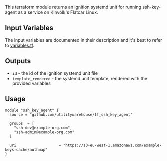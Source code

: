 This terraform module returns an ignition systemd unit for running
ssh-key-agent as a service on Kinvolk's Flatcar Linux.

## Input Variables
The input variables are documented in their description and it's best to refer
to [variables.tf](variables.tf).

## Outputs
- `id` - the id of the ignition systemd unit file
- `template_rendered` - the systemd unit template, rendered with the provided variables

## Usage
```hcl
module "ssh_key_agent" {
  source = "github.com/utilitywarehouse/tf_ssh_key_agent"

  groups  = [
    "ssh-dev@example-org.com",
    "ssh-admin@example-org.com"
  ]

  uri                   = "https://s3-eu-west-1.amazonaws.com/example-keys-cache/authmap"
}
```
